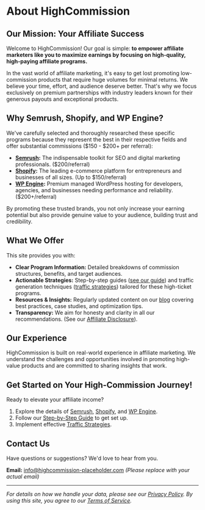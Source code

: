# About HighCommission

## Our Mission: Your Affiliate Success

Welcome to HighCommission! Our goal is simple: **to empower affiliate marketers like you to maximize earnings by focusing on high-quality, high-paying affiliate programs.**

In the vast world of affiliate marketing, it's easy to get lost promoting low-commission products that require huge volumes for minimal returns. We believe your time, effort, and audience deserve better. That's why we focus exclusively on premium partnerships with industry leaders known for their generous payouts and exceptional products.

## Why Semrush, Shopify, and WP Engine?

We've carefully selected and thoroughly researched these specific programs because they represent the best in their respective fields and offer substantial commissions ($150 - $200+ per referral):

*   **[Semrush](semrush.html):** The indispensable toolkit for SEO and digital marketing professionals. ($200/referral)
*   **[Shopify](shopify.html):** The leading e-commerce platform for entrepreneurs and businesses of all sizes. (Up to $150/referral)
*   **[WP Engine](wpengine.html):** Premium managed WordPress hosting for developers, agencies, and businesses needing performance and reliability. ($200+/referral)

By promoting these trusted brands, you not only increase your earning potential but also provide genuine value to your audience, building trust and credibility.

## What We Offer

This site provides you with:

*   **Clear Program Information:** Detailed breakdowns of commission structures, benefits, and target audiences.
*   **Actionable Strategies:** Step-by-step guides ([see our guide](guide.html)) and traffic generation techniques ([traffic strategies](traffic.html)) tailored for these high-ticket programs.
*   **Resources & Insights:** Regularly updated content on our [blog](blog.html) covering best practices, case studies, and optimization tips.
*   **Transparency:** We aim for honesty and clarity in all our recommendations. (See our [Affiliate Disclosure](disclosure.html)).

## Our Experience

HighCommission is built on real-world experience in affiliate marketing. We understand the challenges and opportunities involved in promoting high-value products and are committed to sharing insights that work.

## Get Started on Your High-Commission Journey!

Ready to elevate your affiliate income?

1.  Explore the details of [Semrush](semrush.html), [Shopify](shopify.html), and [WP Engine](wpengine.html).
2.  Follow our [Step-by-Step Guide](guide.html) to get set up.
3.  Implement effective [Traffic Strategies](traffic.html).

## Contact Us

Have questions or suggestions? We'd love to hear from you.

**Email:** info@highcommission-placeholder.com *(Please replace with your actual email)*

---

*For details on how we handle your data, please see our [Privacy Policy](privacy.html). By using this site, you agree to our [Terms of Service](terms.html).*